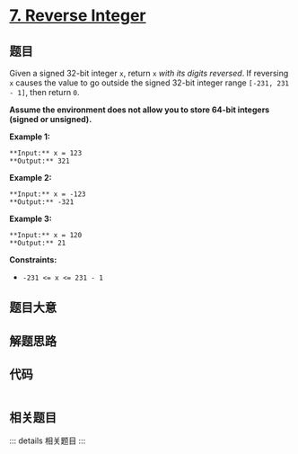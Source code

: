 # [7. Reverse Integer](https://leetcode.com/problems/reverse-integer)

## 题目

Given a signed 32-bit integer `x`, return `x` _with its digits reversed_. If
reversing `x` causes the value to go outside the signed 32-bit integer range
`[-231, 231 - 1]`, then return `0`.

**Assume the environment does not allow you to store 64-bit integers (signed
or unsigned).**



**Example 1:**

    
    
    **Input:** x = 123
    **Output:** 321
    

**Example 2:**

    
    
    **Input:** x = -123
    **Output:** -321
    

**Example 3:**

    
    
    **Input:** x = 120
    **Output:** 21
    



**Constraints:**

  * `-231 <= x <= 231 - 1`


## 题目大意

## 解题思路

## 代码

```javascript

```

## 相关题目

::: details 相关题目
:::
